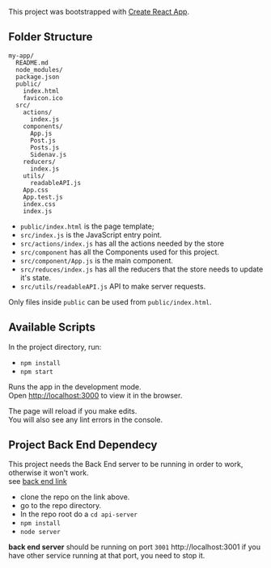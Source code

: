 This project was bootstrapped with [Create React App](https://github.com/facebookincubator/create-react-app).

## Folder Structure

```
my-app/
  README.md
  node_modules/
  package.json
  public/
    index.html
    favicon.ico
  src/
    actions/
      index.js
    components/
      App.js
      Post.js
      Posts.js
      Sidenav.js
    reducers/
      index.js
    utils/
      readableAPI.js
    App.css
    App.test.js
    index.css
    index.js
```

* `public/index.html` is the page template;
* `src/index.js` is the JavaScript entry point.
* `src/actions/index.js` has all the actions needed by the store
* `src/component` has all the Components used for this project.
* `src/component/App.js` is the main component.
* `src/reduces/index.js` has all the reducers that the store needs to update it's state.
* `src/utils/readableAPI.js` API to make server requests.

Only files inside `public` can be used from `public/index.html`.<br>

## Available Scripts

In the project directory, run:

* `npm install`
* `npm start`

Runs the app in the development mode.<br>
Open [http://localhost:3000](http://localhost:3000) to view it in the browser.

The page will reload if you make edits.<br>
You will also see any lint errors in the console.

## Project Back End Dependecy
This project needs the Back End server to be running in order to work, otherwise it won't work.<br>
see [back end link](https://github.com/udacity/reactnd-project-readable-starter)
* clone the repo on the link above.
* go to the repo directory.
* In the repo root do a `cd api-server`
* `npm install`
* `node server`

**back end server** should be running on port `3001` http://localhost:3001 if you have other service running at that port, you need to stop it.
